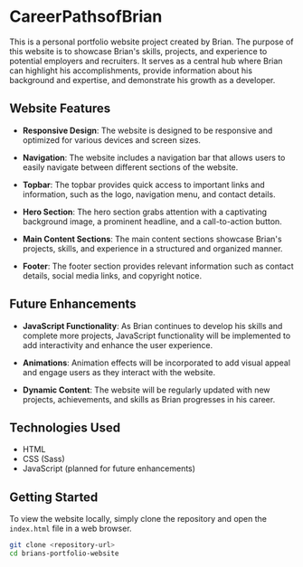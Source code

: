# CareerPathsofBrian

This is a personal portfolio website project created by Brian. The purpose of this website is to showcase Brian's skills, projects, and experience to potential employers and recruiters. It serves as a central hub where Brian can highlight his accomplishments, provide information about his background and expertise, and demonstrate his growth as a developer.

## Website Features

- **Responsive Design**: The website is designed to be responsive and optimized for various devices and screen sizes.

- **Navigation**: The website includes a navigation bar that allows users to easily navigate between different sections of the website.

- **Topbar**: The topbar provides quick access to important links and information, such as the logo, navigation menu, and contact details.

- **Hero Section**: The hero section grabs attention with a captivating background image, a prominent headline, and a call-to-action button.

- **Main Content Sections**: The main content sections showcase Brian's projects, skills, and experience in a structured and organized manner.

- **Footer**: The footer section provides relevant information such as contact details, social media links, and copyright notice.

## Future Enhancements

- **JavaScript Functionality**: As Brian continues to develop his skills and complete more projects, JavaScript functionality will be implemented to add interactivity and enhance the user experience.

- **Animations**: Animation effects will be incorporated to add visual appeal and engage users as they interact with the website.

- **Dynamic Content**: The website will be regularly updated with new projects, achievements, and skills as Brian progresses in his career.

## Technologies Used

- HTML
- CSS (Sass)
- JavaScript (planned for future enhancements)

## Getting Started

To view the website locally, simply clone the repository and open the `index.html` file in a web browser.

```bash
git clone <repository-url>
cd brians-portfolio-website
